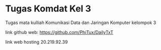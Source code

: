 # Tugas Komdat Kel 3
Tugas mata kulliah Komunikasi Data dan Jaringan Komputer kelompok 3

link github web: https://github.com/PhiTux/DailyTxT

link web hosting 20.219.92.39
